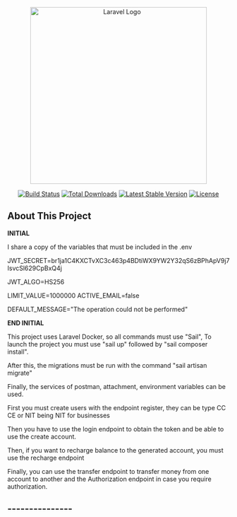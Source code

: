 <p align="center"><a href="https://laravel.com" target="_blank"><img src="https://raw.githubusercontent.com/laravel/art/master/logo-lockup/5%20SVG/2%20CMYK/1%20Full%20Color/laravel-logolockup-cmyk-red.svg" width="400" alt="Laravel Logo"></a></p>

<p align="center">
<a href="https://github.com/laravel/framework/actions"><img src="https://github.com/laravel/framework/workflows/tests/badge.svg" alt="Build Status"></a>
<a href="https://packagist.org/packages/laravel/framework"><img src="https://img.shields.io/packagist/dt/laravel/framework" alt="Total Downloads"></a>
<a href="https://packagist.org/packages/laravel/framework"><img src="https://img.shields.io/packagist/v/laravel/framework" alt="Latest Stable Version"></a>
<a href="https://packagist.org/packages/laravel/framework"><img src="https://img.shields.io/packagist/l/laravel/framework" alt="License"></a>
</p>

## About This Project
**INITIAL**

I share a copy of the variables that must be included in the .env

JWT_SECRET=br1ja1C4KXCTvXC3c463p4BDtiWX9YW2Y32qS6zBPhApV9j7IsvcSl629CpBxQ4j

JWT_ALGO=HS256

LIMIT_VALUE=1000000
ACTIVE_EMAIL=false

DEFAULT_MESSAGE="The operation could not be performed"

**END INITIAL**

This project uses Laravel Docker, so all commands must use "Sail",
To launch the project you must use "sail up" followed by "sail composer install".

After this, the migrations must be run with the command "sail artisan migrate"

Finally, the services of postman, attachment, environment variables can be used.

First you must create users with the endpoint register, they can be type CC CE or NIT being NIT for businesses

Then you have to use the login endpoint to obtain the token and be able to use the create account.

Then, if you want to recharge balance to the generated account, you must use the recharge endpoint

Finally, you can use the transfer endpoint to transfer money from one account to another and the Authorization endpoint in case you require authorization.



## ---------------


